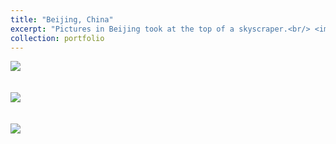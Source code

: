 ```yaml
---
title: "Beijing, China"
excerpt: "Pictures in Beijing took at the top of a skyscraper.<br/> <img src='/images/beijing/1.jpg'>"
collection: portfolio
---
```


<img src='/images/beijing/2.jpg'><br/><br/><br/>
<img src='/images/beijing/3.jpg'><br/><br/><br/>
<img src='/images/beijing/4.jpg'>
